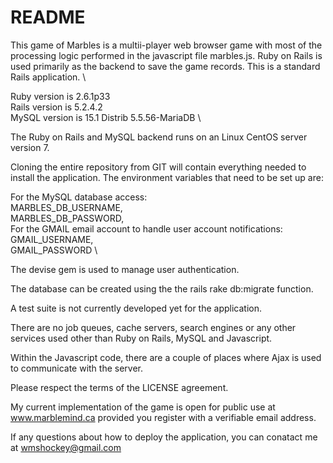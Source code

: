 # README

This game of Marbles is a multii-player web browser game with most of the processing logic performed in the javascript file marbles.js.   Ruby on Rails is used primarily as the backend to save the game records.  This is a standard Rails application. \

Ruby version is 2.6.1p33 \
Rails version is 5.2.4.2 \
MySQL version is 15.1 Distrib 5.5.56-MariaDB \

The Ruby on Rails and MySQL backend runs on an Linux CentOS server version 7.

Cloning the entire repository from GIT will contain everything needed to install the application.  The environment variables that need to be set up are:

For the MySQL database access:\
MARBLES_DB_USERNAME,\
MARBLES_DB_PASSWORD,\
For the GMAIL email account to handle user account notifications:\
GMAIL_USERNAME,\
GMAIL_PASSWORD \

The devise gem is used to manage user authentication.

The database can be created using the the rails rake db:migrate function.

A test suite is not currently developed yet for the application.

There are no job queues, cache servers, search engines or any other services used other than Ruby on Rails, MySQL and Javascript.

Within the Javascript code, there are a couple of places where Ajax is used to communicate with the server.

Please respect the terms of the LICENSE agreement.

My current implementation of the game is open for public use at www.marblemind.ca provided you register with a verifiable email address.

If any questions about how to deploy the application, you can conatact me at wmshockey@gmail.com
